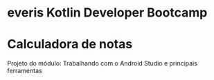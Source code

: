 # everis Kotlin Developer Bootcamp
# Calculadora de notas
Projeto do módulo: Trabalhando com o Android Studio e principais ferramentas
